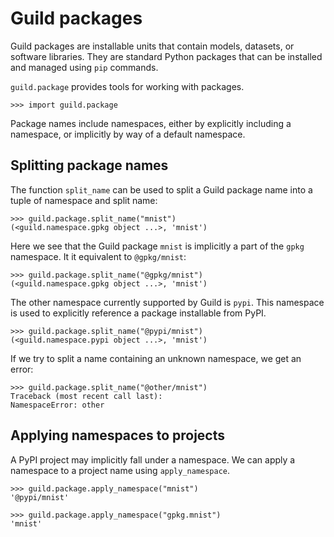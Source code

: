 # Guild packages

Guild packages are installable units that contain models, datasets, or
software libraries. They are standard Python packages that can be
installed and managed using `pip` commands.

`guild.package` provides tools for working with packages.

    >>> import guild.package

Package names include namespaces, either by explicitly including a
namespace, or implicitly by way of a default namespace.

## Splitting package names

The function `split_name` can be used to split a Guild package name
into a tuple of namespace and split name:

    >>> guild.package.split_name("mnist")
    (<guild.namespace.gpkg object ...>, 'mnist')

Here we see that the Guild package `mnist` is implicitly a part of the
`gpkg` namespace. It it equivalent to `@gpkg/mnist`:

    >>> guild.package.split_name("@gpkg/mnist")
    (<guild.namespace.gpkg object ...>, 'mnist')

The other namespace currently supported by Guild is `pypi`. This
namespace is used to explicitly reference a package installable from
PyPI.

    >>> guild.package.split_name("@pypi/mnist")
    (<guild.namespace.pypi object ...>, 'mnist')

If we try to split a name containing an unknown namespace, we get an
error:

    >>> guild.package.split_name("@other/mnist")
    Traceback (most recent call last):
    NamespaceError: other

## Applying namespaces to projects

A PyPI project may implicitly fall under a namespace. We can apply a
namespace to a project name using `apply_namespace`.

    >>> guild.package.apply_namespace("mnist")
    '@pypi/mnist'

    >>> guild.package.apply_namespace("gpkg.mnist")
    'mnist'

